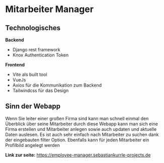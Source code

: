 # Mitarbeiter Manager

## Technologisches
**Backend**
- Django rest framework
- Knox Authentication Token

**Frontend**
- Vite als built tool
- VueJs
- Axios für die Kommunikation zum Backend
- Tailwindcss für das Design

## Sinn der Webapp

Wenn Sie leiter einer großen Firma sind kann man schnell einmal den Überblick über seine Mitarbeiter durch diese Webapp
kann man sich eine Firma erstellen und Mitarbeiter anlegen sowie auch updaten und aktuelle Daten auslesen. Es ist auch sehr einfach
nach Mitarbeiter zu suchen dank der eingebauten filter Option. Ebenfalls kann für jeden Mitarbeiter ein Profilbild angelegt werden

**Link zur seite:**
https://employee-manager.sebastiankurrle-projects.de
